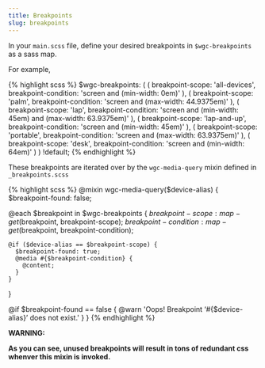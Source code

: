 ```yaml
---
title: Breakpoints
slug: breakpoints
---
```


In your `main.scss` file, define your desired breakpoints in `$wgc-breakpoints` as a sass map.

For example,

{% highlight scss %}
  $wgc-breakpoints: (
    (
      breakpoint-scope:     'all-devices',
      breakpoint-condition: 'screen and (min-width: 0em)'
    ),
    (
      breakpoint-scope:     'palm',
      breakpoint-condition: 'screen and (max-width: 44.9375em)'
    ),
    (
      breakpoint-scope:     'lap',
      breakpoint-condition: 'screen and (min-width: 45em) and (max-width: 63.9375em)'
    ),
    (
      breakpoint-scope:     'lap-and-up',
      breakpoint-condition: 'screen and (min-width: 45em)'
    ),
    (
      breakpoint-scope:     'portable',
      breakpoint-condition: 'screen and (max-width: 63.9375em)'
    ),
    (
      breakpoint-scope:     'desk',
      breakpoint-condition: 'screen and (min-width: 64em)'
    )
  ) !default;
{% endhighlight %}

These breakpoints are iterated over by the `wgc-media-query` mixin defined in `_breakpoints.scss`

{% highlight scss %}
@mixin wgc-media-query($device-alias) {
  $breakpoint-found: false;

  @each $breakpoint in $wgc-breakpoints {
    $breakpoint-scope:     map-get($breakpoint, breakpoint-scope);
    $breakpoint-condition: map-get($breakpoint, breakpoint-condition);

    @if ($device-alias == $breakpoint-scope) {
      $breakpoint-found: true;
      @media #{$breakpoint-condition} {
        @content;
      }
    }
  }

  @if $breakpoint-found == false {
    @warn 'Oops! Breakpoint ‘#{$device-alias}’ does not exist.'
  }
}
{% endhighlight %}

**WARNING:**

**As you can see, unused breakpoints will result in tons of redundant css whenver this mixin is invoked.**
